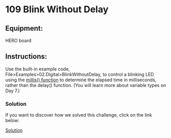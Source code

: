 # 109 Blink Without Delay

## Equipment:

HERO board

## Instructions:

Use the built-in example code, File>Examples>02.Digital>BlinkWithoutDelay, to control a blinking LED using the [millis() function](https://www.arduino.cc/reference/en/language/functions/time/millis/) to determine the elapsed time in milliseconds, rather than the delay() function. (You will learn more about variable types on Day 7.)

### Solution

If you want to discover how we solved this challenge, click on the link below:

[Solution](Solution.md) <br>
